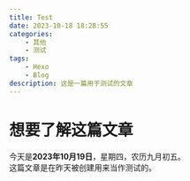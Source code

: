 ```yaml
---
title: Test
date: 2023-10-18 18:28:55
categories:
    - 其他
    - 测试
tags: 
    - Hexo
    - Blog
description: 这是一篇用于测试的文章
---
```

# 想要了解这篇文章
今天是**2023年10月19日**，星期四，农历九月初五。\
这篇文章是在昨天被创建用来当作测试的。
